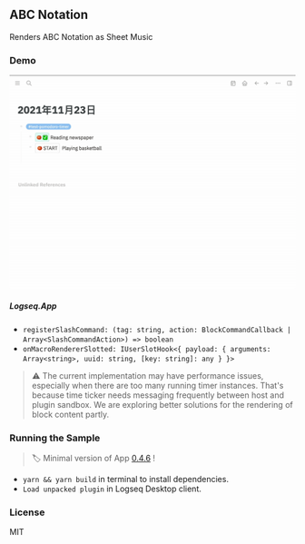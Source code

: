 ## ABC Notation

Renders ABC Notation as Sheet Music

### Demo

![demo](./demo.gif)

##### Logseq.App

- `registerSlashCommand: (tag: string, action: BlockCommandCallback | Array<SlashCommandAction>) => boolean`
- `onMacroRendererSlotted: IUserSlotHook<{ payload: { arguments: Array<string>, uuid: string, [key: string]: any } }>`

> ⚠️ The current implementation may have performance issues,
> especially when there are too many running timer instances.
> That's because time ticker needs messaging frequently between
> host and plugin sandbox. We are exploring better solutions for
> the rendering of block content partly.

### Running the Sample

> 🏷 Minimal version of App [0.4.6](https://github.com/logseq/logseq/releases/tag/0.4.6) !

- `yarn && yarn build` in terminal to install dependencies.
- `Load unpacked plugin` in Logseq Desktop client.

### License

MIT
